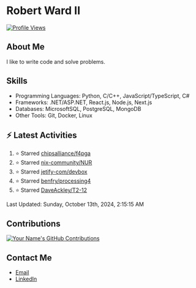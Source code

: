 
# Robert Ward II

[![Profile Views](https://komarev.com/ghpvc/?username=Robert-W-Ward)](https://github.com/Robert-W-Ward)

## About Me
I like to write code and solve problems.

## Skills
- Programming Languages: Python, C/C++, JavaScript/TypeScript, C#
- Frameworks: .NET/ASP.NET, React.js, Node.js, Next.js
- Databases: MicrosoftSQL, PostgreSQL, MongoDB
- Other Tools: Git, Docker, Linux

## :zap: Latest Activities
<!--RECENT_ACTIVITY:start-->
1. ⭐ Starred [chipsalliance/f4pga](https://github.com/chipsalliance/f4pga)
2. ⭐ Starred [nix-community/NUR](https://github.com/nix-community/NUR)
3. ⭐ Starred [jetify-com/devbox](https://github.com/jetify-com/devbox)
4. ⭐ Starred [benfry/processing4](https://github.com/benfry/processing4)
5. ⭐ Starred [DaveAckley/T2-12](https://github.com/DaveAckley/T2-12)
<!--RECENT_ACTIVITY:end-->

<!--RECENT_ACTIVITY:last_update-->
Last Updated: Sunday, October 13th, 2024, 2:15:15 AM
<!--RECENT_ACTIVITY:last_update_end-->

<!--END_SECTIN:activity-->
## Contributions
[![Your Name's GitHub Contributions](https://github-readme-streak-stats.herokuapp.com/?user=Robert-W-Ward&theme=radical)](https://github.com/your-username)

## Contact Me
- [Email](mailto:robertwesleyward2019@gmail.com)
- [LinkedIn](https://linkedin.com/in/https://www.linkedin.com/in/robert-ward-ii/)
